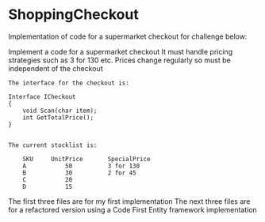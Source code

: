 # ShoppingCheckout
Implementation of code for a supermarket checkout for challenge below:



Implement a code for a supermarket checkout
    It must handle pricing strategies such as 3 for 130 etc.
    Prices change regularly so must be independent of the checkout
    
    
    The interface for the checkout is:
    
    Interface ICheckout
    {
        void Scan(char item);
        int GetTotalPrice();
    }

    
    The current stocklist is:
    
        SKU     UnitPrice       SpecialPrice
        A           50          3 for 130
        B           30          2 for 45
        C           20
        D           15

The first three files are for my first implementation
The next three files are for a refactored version using a Code First Entity framework implementation
